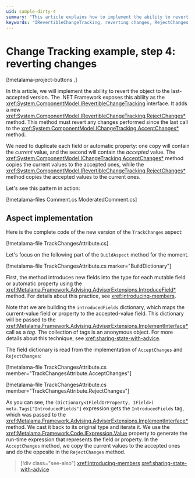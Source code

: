 ```yaml
---
uid: sample-dirty-4
summary: "This article explains how to implement the ability to revert changes in objects using the `IRevertibleChangeTracking` interface in .NET."
keywords: "IRevertibleChangeTracking, reverting changes, RejectChanges method, .NET, AcceptChanges method"
---
```


# Change Tracking example, step 4: reverting changes

[!metalama-project-buttons .]

In this article, we will implement the ability to revert the object to the last-accepted version. The .NET Framework
exposes this ability as the <xref:System.ComponentModel.IRevertibleChangeTracking> interface. It adds a
new <xref:System.ComponentModel.IRevertibleChangeTracking.RejectChanges*> method. This method must revert any changes
performed since the last call to the <xref:System.ComponentModel.IChangeTracking.AcceptChanges*> method.

We need to duplicate each field or automatic property: one copy will contain the _current_ value, and the second will
contain the _accepted_ value. The <xref:System.ComponentModel.IChangeTracking.AcceptChanges*> method copies the current
values to the accepted ones, while the <xref:System.ComponentModel.IRevertibleChangeTracking.RejectChanges*> method
copies the accepted values to the current ones.

Let's see this pattern in action:

[!metalama-files Comment.cs ModeratedComment.cs]

## Aspect implementation

Here is the complete code of the new version of the `TrackChanges` aspect:

[!metalama-file TrackChangesAttribute.cs]

Let's focus on the following part of the `BuildAspect` method for the moment.

[!metalama-file TrackChangesAttribute.cs marker="BuildDictionary"]

First, the method introduces new fields into the type for each mutable field or automatic property using
the <xref:Metalama.Framework.Advising.AdviserExtensions.IntroduceField*> method. For details about this practice,
see <xref:introducing-members>.

Note that we are building the `introducedFields` dictionary, which maps the current-value field or property to the
accepted-value field. This dictionary will be passed to
the <xref:Metalama.Framework.Advising.AdviserExtensions.ImplementInterface*> call as a _tag_. The collection of tags is
an
anonymous object. For more details about this technique, see <xref:sharing-state-with-advice>.

The field dictionary is read from the implementation of `AcceptChanges` and `RejectChanges`:

[!metalama-file TrackChangesAttribute.cs member="TrackChangesAttribute.AcceptChanges"]

[!metalama-file TrackChangesAttribute.cs member="TrackChangesAttribute.RejectChanges"]

As you can see, the `(Dictionary<IFieldOrProperty, IField>) meta.Tags["IntroducedFields"]` expression gets
the `IntroducedFields` tag, which was passed to
the <xref:Metalama.Framework.Advising.AdviserExtensions.ImplementInterface*> method. We cast it back to its original
type
and iterate it. We use the <xref:Metalama.Framework.Code.IExpression.Value> property to generate the run-time expression
that represents the field or property. In the `AcceptChanges` method, we copy the current values to the accepted ones
and do the opposite in the `RejectChanges` method.

> [!div class="see-also"]
> <xref:introducing-members>
> <xref:sharing-state-with-advice>


